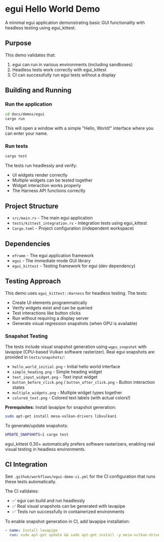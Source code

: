 # egui Hello World Demo

A minimal egui application demonstrating basic GUI functionality with headless testing using egui_kittest.

## Purpose

This demo validates that:
1. egui can run in various environments (including sandboxes)
2. Headless tests work correctly with egui_kittest
3. CI can successfully run egui tests without a display

## Building and Running

### Run the application

```bash
cd docs/demos/egui
cargo run
```

This will open a window with a simple "Hello, World!" interface where you can enter your name.

### Run tests

```bash
cargo test
```

The tests run headlessly and verify:
- UI widgets render correctly
- Multiple widgets can be tested together
- Widget interaction works properly
- The Harness API functions correctly

## Project Structure

- `src/main.rs` - The main egui application
- `tests/kittest_integration.rs` - Integration tests using egui_kittest
- `Cargo.toml` - Project configuration (independent workspace)

## Dependencies

- `eframe` - The egui application framework
- `egui` - The immediate mode GUI library
- `egui_kittest` - Testing framework for egui (dev dependency)

## Testing Approach

This demo uses `egui_kittest::Harness` for headless testing. The tests:
- Create UI elements programmatically
- Verify widgets exist and can be queried
- Test interactions like button clicks
- Run without requiring a display server
- Generate visual regression snapshots (when GPU is available)

### Snapshot Testing

The tests include visual snapshot generation using `wgpu_snapshot` with lavapipe (CPU-based Vulkan software rasterizer). Real egui snapshots are provided in `tests/snapshots/`:

- `hello_world_initial.png` - Initial hello world interface
- `simple_heading.png` - Simple heading widget
- `text_input_widget.png` - Text input widget
- `button_before_click.png` / `button_after_click.png` - Button interaction states
- `multiple_widgets.png` - Multiple widget types together
- `colored_text.png` - Colored text labels (with actual colors!)

**Prerequisites:** Install lavapipe for snapshot generation:

```bash
sudo apt-get install mesa-vulkan-drivers libvulkan1
```

To generate/update snapshots:
```bash
UPDATE_SNAPSHOTS=1 cargo test
```

egui_kittest 0.30+ automatically prefers software rasterizers, enabling real visual testing in headless environments.

## CI Integration

See `.github/workflows/egui-demo-ci.yml` for the CI configuration that runs these tests automatically.

The CI validates:
- ✅ egui can build and run headlessly
- ✅ Real visual snapshots can be generated with lavapipe
- ✅ Tests run successfully in containerized environments

To enable snapshot generation in CI, add lavapipe installation:
```yaml
- name: Install lavapipe
  run: sudo apt-get update && sudo apt-get install -y mesa-vulkan-drivers libvulkan1
```
